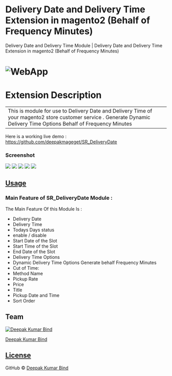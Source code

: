 



# Delivery Date and Delivery Time Extension in magento2 (Behalf of Frequency Minutes)
Delivery Date and Delivery Time Module | Delivery Date and Delivery Time Extension in magento2 (Behalf of Frequency Minutes)

# ![WebApp](https://i.ibb.co/G9FhFm7/Screenshot-3.png)
# Extension Description 
<table>
<tr>
<td>
  This is module for use to Delivery Date and Delivery Time of your magento2 store customer service . Generate Dynamic Delivery Time Options Behalf of Frequency Minutes
</td>
</tr>
</table>

Here is a working live demo :  https://github.com/deepakmageget/SR_DeliveryDate
### Screenshot

![](https://i.ibb.co/YkJYBrv/Screenshot-1.png)
![](https://i.ibb.co/KyWQTzj/Screenshot-2.png)
![](https://i.ibb.co/G9FhFm7/Screenshot-3.png)
![](https://i.ibb.co/RSPsG9k/Screenshot-6.png)
![](https://i.ibb.co/Y3ZtK3D/Screenshot-1.png)



## [Usage](#) 

### Main Feature of SR_DeliveryDate Module : 

The Main Feature Of this Module Is : 

- Delivery Date
- Delivery Time 
- Todays Days status
- enable / disable
- Start Date of the Slot	
- Start Time of the Slot	
- End Date of the Slot	
- Delivery Time Options
- Dynamic Delivery Time Options Generate behalf Frequency Minutes 
- Cut of Time:		
- Method Name	
- Pickup Rate
- Price	
- Title	
- Pickup Date and Time
- Sort Order


## Team

[![Deepak Kumar Bind](https://i.ibb.co/2F6BM4T/dsfsdfsdfsd.png)](https://github.com/deepakmageget) 

[Deepak Kumar Bind ](https://github.com/deepakmageget)

## [License](#)

GitHub © [Deepak Kumar Bind ](https://github.com/deepakmageget)

